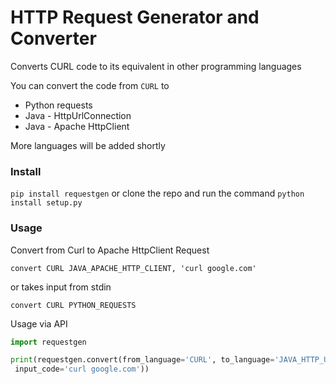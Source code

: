 # HTTP Request Generator and Converter
Converts CURL code to its equivalent in other programming languages

You can convert the code from ```CURL``` to
- Python requests
- Java - HttpUrlConnection
- Java - Apache HttpClient

More languages will be added shortly

### Install
```pip install requestgen```
or clone the repo and run the command
```python install setup.py```

### Usage
Convert from Curl to Apache HttpClient Request
```shell script
convert CURL JAVA_APACHE_HTTP_CLIENT, 'curl google.com'
```
or takes input from stdin
```shell script
convert CURL PYTHON_REQUESTS
```

Usage via API
```python
import requestgen

print(requestgen.convert(from_language='CURL', to_language='JAVA_HTTP_URL_CONNECTION',
 input_code='curl google.com'))
```


